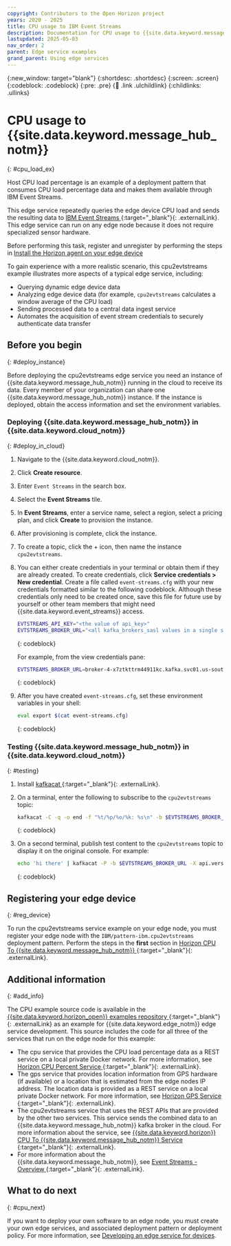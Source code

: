 ```yaml
---
copyright: Contributors to the Open Horizon project
years: 2020 - 2025
title: CPU usage to IBM Event Streams
description: Documentation for CPU usage to {{site.data.keyword.message_hub_notm}}
lastupdated: 2025-05-03
nav_order: 2
parent: Edge service examples
grand_parent: Using edge services
---
```


{:new_window: target="blank"}
{:shortdesc: .shortdesc}
{:screen: .screen}
{:codeblock: .codeblock}
{:pre: .pre}
{:child: .link .ulchildlink}
{:childlinks: .ullinks}

# CPU usage to {{site.data.keyword.message_hub_notm}}
{: #cpu_load_ex}

Host CPU load percentage is an example of a deployment pattern that consumes CPU load percentage data and makes them available through IBM Event Streams.

This edge service repeatedly queries the edge device CPU load and sends the resulting data to [IBM Event Streams ](https://www.ibm.com/cloud/event-streams){:target="_blank"}{: .externalLink}. This edge service can run on any edge node because it does not require specialized sensor hardware.

Before performing this task, register and unregister by performing the steps in [Install the Horizon agent on your edge device](../installing/registration.md)

To gain experience with a more realistic scenario, this cpu2evtstreams example illustrates more aspects of a typical edge service, including:

* Querying dynamic edge device data
* Analyzing edge device data (for example, `cpu2evtstreams` calculates a window average of the CPU load)
* Sending processed data to a central data ingest service
* Automates the acquisition of event stream credentials to securely authenticate data transfer

## Before you begin
{: #deploy_instance}

Before deploying the cpu2evtstreams edge service you need an instance of {{site.data.keyword.message_hub_notm}} running in the cloud to receive its data. Every member of your organization can share one {{site.data.keyword.message_hub_notm}} instance. If the instance is deployed, obtain the access information and set the
environment variables.

### Deploying {{site.data.keyword.message_hub_notm}} in {{site.data.keyword.cloud_notm}}
{: #deploy_in_cloud}

1. Navigate to the {{site.data.keyword.cloud_notm}}.
2. Click **Create resource**.
3. Enter `Event Streams` in the search box.
4. Select the **Event Streams** tile.
5. In **Event Streams**, enter a service name, select a region, select a pricing plan, and click **Create** to provision the instance.
6. After provisioning is complete, click the instance.
7. To create a topic, click the + icon, then name the instance `cpu2evtstreams`.
8. You can either create credentials in your terminal or obtain them if they are already created. To create credentials, click **Service credentials > New credential**. Create a file called `event-streams.cfg` with your new credentials formatted similar to the following codeblock. Although these credentials only need to be created once, save this file for future use by yourself or other team members that might need {{site.data.keyword.event_streams}} access.

   ```bash
   EVTSTREAMS_API_KEY="<the value of api_key>"
   EVTSTREAMS_BROKER_URL="<all kafka_brokers_sasl values in a single string, separated by commas>"
   ```
   {: codeblock}

   For example, from the view credentials pane:

   ```bash
   EVTSTREAMS_BROKER_URL=broker-4-x7ztkttrm44911kc.kafka.svc01.us-south.eventstreams.cloud.ibm.com:9093,broker-3-  x7ztkttrm44911kc.kafka.svc01.us-south.eventstreams.cloud.ibm.com:9093,broker-2-x7ztkttrm44911kc.kafka.svc01.us-south.eventstreams.cloud.ibm.com:9093,broker-0-x7ztkttrm44911kc.kafka.svc01.us-south.eventstreams.cloud.ibm.com:9093,broker-1-x7ztkttrm44911kc.kafka.svc01.us-south.eventstreams.cloud.ibm.com:9093,broker-5-x7ztkttrm44911kc.kafka.svc01.us-south.eventstreams.cloud.ibm.com:9093
   ```
   {: codeblock}

9. After you have created `event-streams.cfg`, set these environment variables in your shell:

   ```bash
   eval export $(cat event-streams.cfg)
   ```
   {: codeblock}

### Testing {{site.data.keyword.message_hub_notm}} in {{site.data.keyword.cloud_notm}}
{: #testing}

1. Install [kafkacat ](https://github.com/edenhill/kcat#install){:target="_blank"}{: .externalLink}.

2. On a terminal, enter the following to subscribe to the `cpu2evtstreams` topic:

   ```bash
   kafkacat -C -q -o end -f "%t/%p/%o/%k: %s\n" -b $EVTSTREAMS_BROKER_URL -X api.version.request=true -X security.protocol=sasl_ssl -X sasl.mechanisms=PLAIN -X sasl.username=token -X sasl.password=$EVTSTREAMS_API_KEY -t cpu2evtstreams
   ```
   {: codeblock}

3. On a second terminal, publish test content to the `cpu2evtstreams` topic to display it on the original console. For example:

   ```bash
   echo 'hi there' | kafkacat -P -b $EVTSTREAMS_BROKER_URL -X api.version.request=true -X security.protocol=sasl_ssl -X sasl.mechanisms=PLAIN -X sasl.username=token -X sasl.password=$EVTSTREAMS_API_KEY -t cpu2evtstreams
   ```
   {: codeblock}

## Registering your edge device
{: #reg_device}

To run the cpu2evtstreams service example on your edge node, you must register your edge node with the `IBM/pattern-ibm.cpu2evtstreams` deployment pattern. Perform the steps in the **first** section in [Horizon CPU To {{site.data.keyword.message_hub_notm}} ](https://github.com/open-horizon/examples/blob/master/edge/evtstreams/cpu2evtstreams/README.md){:target="_blank"}{: .externalLink}.

## Additional information
{: #add_info}

The CPU example source code is available in the [{{site.data.keyword.horizon_open}} examples repository ](https://github.com/open-horizon/examples){:target="_blank"}{: .externalLink} as an example for {{site.data.keyword.edge_notm}} edge service development. This source includes
the code for all three of the services that run on the edge node for this example:

* The cpu service that provides the CPU load percentage data as a REST service on a local private Docker network. For more information, see [Horizon CPU Percent Service ](https://github.com/open-horizon/examples/tree/master/edge/services/cpu_percent){:target="_blank"}{: .externalLink}.
* The gps service that provides location information from GPS hardware (if available) or a location that is estimated from the edge nodes IP address. The location data is provided as a REST service on a local private Docker network. For more information, see [Horizon GPS Service ](https://github.com/open-horizon/examples/tree/master/edge/services/gps){:target="_blank"}{: .externalLink}.
* The cpu2evtstreams service that uses the REST APIs that are provided by the other two services. This service sends the combined data to an {{site.data.keyword.message_hub_notm}} kafka broker in the cloud. For more information about the service, see [{{site.data.keyword.horizon}} CPU To {{site.data.keyword.message_hub_notm}} Service ](https://github.com/open-horizon/examples/blob/master/edge/evtstreams/cpu2evtstreams/cpu2evtstreams.md){:target="_blank"}{: .externalLink}.
* For more information about the {{site.data.keyword.message_hub_notm}}, see [Event Streams - Overview ](https://www.ibm.com/cloud/event-streams?mhsrc=ibmsearch_a&mhq=event%20streams){:target="_blank"}{: .externalLink}.

## What to do next
{: #cpu_next}

If you want to deploy your own software to an edge node, you must create your own edge services, and associated deployment pattern or deployment policy. For more information, see [Developing an edge service for devices](../developing/developing.md).
